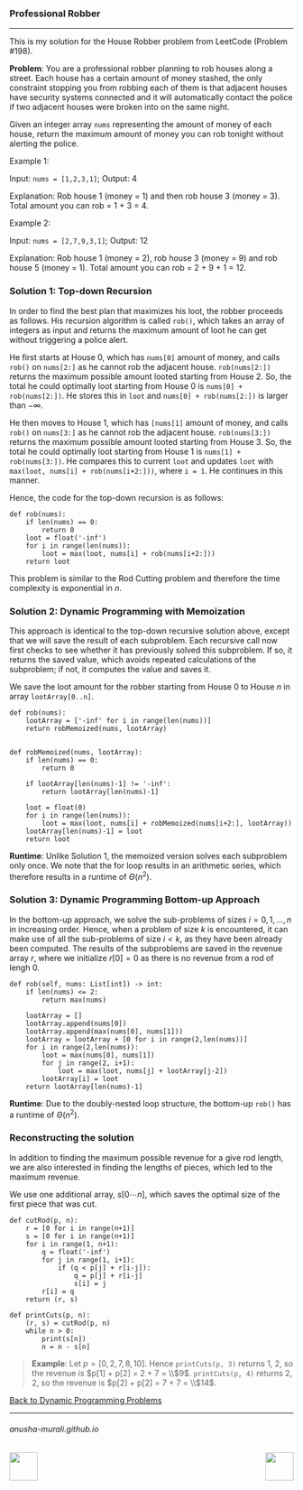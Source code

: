 ### Professional Robber

***

This is my solution for the House Robber problem from LeetCode (Problem #198).

**Problem**: You are a professional robber planning to rob houses along a street. Each house has a certain amount 
of money stashed, the only constraint stopping you from robbing each of them is that adjacent houses have security 
systems connected and it will automatically contact the police if two adjacent houses were broken into on the same 
night.

Given an integer array `nums` representing the amount of money of each house, return the maximum amount of money you 
can rob tonight without alerting the police.

Example 1:

Input: `nums = [1,2,3,1]`; Output: 4

Explanation: Rob house 1 (money = 1) and then rob house 3 (money = 3). Total amount you can rob = 1 + 3 = 4.

Example 2:

Input: `nums = [2,7,9,3,1]`;  Output: 12

Explanation: Rob house 1 (money = 2), rob house 3 (money = 9) and rob house 5 (money = 1).
Total amount you can rob = 2 + 9 + 1 = 12.


### Solution 1: Top-down Recursion

In order to find the best plan that maximizes his loot, the robber proceeds as follows. His recursion algorithm is called `rob()`, which takes an array of integers as input and returns the maximum amount of loot he can get without triggering a police alert.

He first starts at House 0, which has `nums[0]` amount of money, and calls `rob()` on `nums[2:]` as he cannot rob the adjacent house. `rob(nums[2:])` returns the maximum possible amount looted starting from House 2. So, the total he could optimally loot starting from House 0 is `nums[0] + rob(nums[2:])`. He stores this in `loot` and `nums[0] + rob(nums[2:])` is larger than $-\infty$.

He then moves to House 1, which has `[nums[1]` amount of money, and calls `rob()` on `nums[3:]` as he cannot rob the adjacent house. `rob(nums[3:])` returns the maximum possible amount looted starting from House 3. So, the total he could optimally loot starting from House 1 is `nums[1] + rob(nums[3:])`. He compares this to current `loot` and updates `loot` with `max(loot, nums[i] + rob(nums[i+2:]))`, where `i = 1`. He continues in this manner.

Hence, the code for the top-down recursion is as follows:

```
def rob(nums):
    if len(nums) == 0:
        return 0
    loot = float('-inf')
    for i in range(len(nums)):
        loot = max(loot, nums[i] + rob(nums[i+2:]))
    return loot
```

This problem is similar to the Rod Cutting problem and therefore the time complexity is exponential in $n$.

### Solution 2: Dynamic Programming with Memoization

This approach is identical to the top-down recursive solution above, except that we will save the result of each subproblem. Each recursive call now first checks to see whether it has previously solved this subproblem. If so, it returns the saved value, which avoids repeated calculations of the subproblem; if not, it computes the value and saves it.

We save the loot amount for the robber starting from House 0 to House $n$ in array `lootArray[0..n]`. 

```
def rob(nums):
    lootArray = ['-inf' for i in range(len(nums))]
    return robMemoized(nums, lootArray)


def robMemoized(nums, lootArray):
    if len(nums) == 0:
        return 0

    if lootArray[len(nums)-1] != '-inf':
        return lootArray[len(nums)-1]
        
    loot = float(0)
    for i in range(len(nums)):
        loot = max(loot, nums[i] + robMemoized(nums[i+2:], lootArray))
    lootArray[len(nums)-1] = loot
    return loot
```

**Runtime**: Unlike Solution 1, the memoized version solves each subproblem only once. We note that the for loop results in an arithmetic series, which therefore results in a runtime of $\Theta(n^2)$. 

### Solution 3: Dynamic Programming Bottom-up Approach

In the bottom-up approach, we solve the sub-problems of sizes $i = 0, 1, \ldots, n$ in increasing order. Hence, when a problem of size $k$ is encountered, it can make use of all the sub-problems of size $i < k$, as they have been already been computed. The results of the subproblems are saved in the revenue array $r$, where we initialize $r[0] = 0$ as there is no revenue from a rod of lengh 0.

```
def rob(self, nums: List[int]) -> int:   
    if len(nums) <= 2:
        return max(nums)

    lootArray = []
    lootArray.append(nums[0])
    lootArray.append(max(nums[0], nums[1]))
    lootArray = lootArray + [0 for i in range(2,len(nums))]
    for i in range(2,len(nums)):
        loot = max(nums[0], nums[1])
        for j in range(2, i+1):
            loot = max(loot, nums[j] + lootArray[j-2])
        lootArray[i] = loot
    return lootArray[len(nums)-1]
```

**Runtime**: Due to the doubly-nested loop structure, the bottom-up `rob()` has a runtime of $\Theta(n^2)$. 

### Reconstructing the solution

In addition to finding the maximum possible revenue for a give rod length, we are also interested in finding the lengths of pieces, which led to the maximum revenue.

We use one additional array, $s[0 \cdots n]$, which saves the optimal size of the first piece that was cut.

```
def cutRod(p, n):
    r = [0 for i in range(n+1)]
    s = [0 for i in range(n+1)]
    for i in range(1, n+1):
        q = float('-inf')
        for j in range(1, i+1):
            if (q < p[j] + r[i-j]):
                q = p[j] + r[i-j]
                s[i] = j
        r[i] = q
    return (r, s)

def printCuts(p, n):
    (r, s) = cutRod(p, n)
    while n > 0:
        print(s[n])
        n = n - s[n]
```

> **Example**: Let $p = [0, 2, 7, 8, 10]$. Hence `printCuts(p, 3)` returns 1, 2, so the revenue is $p[1] + p[2] = 2 + 7 = \\$9$.  `printCuts(p, 4)` returns 2, 2, so the revenue is $p[2] + p[2] = 7 + 7 = \\$14$.


[Back to Dynamic Programming Problems](./problems.md)

* * *
###### anusha-murali.github.io

<img src="https://github.com/anusha-murali/anusha-murali.github.io/assets/111596338/639243aa-2857-4595-a65a-7852762bb002" width="50" height="50" align="left">

[<img src="https://github.com/user-attachments/assets/989cfb30-4fb8-40f8-a812-8a054869aa32" width="50" height="50" align="right">](../index.md)
